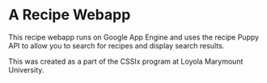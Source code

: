 # A Recipe Webapp

This recipe webapp runs on Google App Engine and uses the recipe Puppy API to allow you  to search for recipes and display search results.

This was created as a part of the CSSIx program at Loyola Marymount University.

